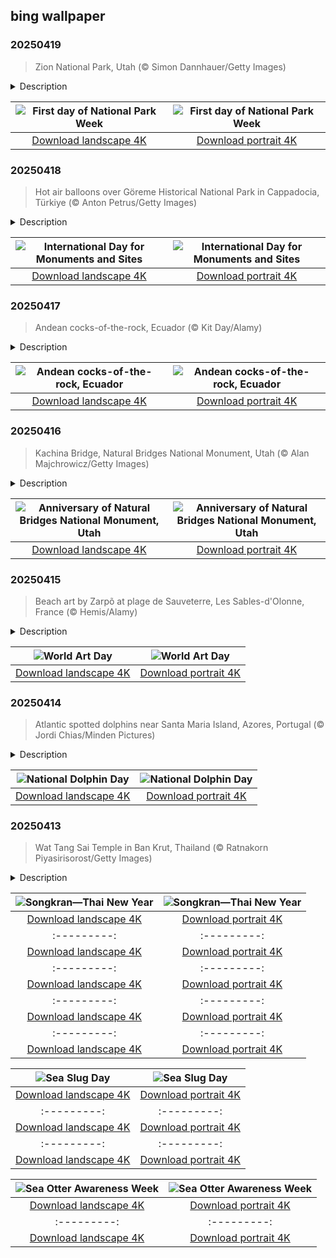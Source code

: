 ## bing wallpaper

### 20250419

> Zion National Park, Utah (© Simon Dannhauer/Getty Images)

<details>
<summary>Description</summary>

> Get your hiking boots on—it's National Park Week! This nine-day-long event encourages people to explore and appreciate the natural beauty and cultural heritage of our national parks. It's an excellent time to learn about these protected areas, participate in preservation efforts, and enjoy their scenic views. You can join in by visiting a national park, sharing information about these natural treasures, and appreciating the vital role they play in our country's heritage.
> 
> Zion National Park—seen in today's image—is a great place to start. Located in southwestern Utah, the park's 232 square miles are adorned with stunning sandstone cliffs and narrow slot canyons. Zion's plant and animal life are diverse and include nearly 300 bird species and 19 species of bats.
> 
> 

</details>

| ![First day of National Park Week](https://cn.bing.com/th?id=OHR.ZionValley_EN-US2520458606_UHD.jpg&pid=hp&w=400&h=224&rs=1&c=4) | ![First day of National Park Week](https://cn.bing.com/th?id=OHR.ZionValley_EN-US2520458606_1080x1920.jpg&pid=hp&w=155&h=315&rs=1&c=4) |
|:---------:|:---------:|
| [Download landscape 4K](https://cn.bing.com/th?id=OHR.ZionValley_EN-US2520458606_UHD.jpg) | [Download portrait 4K](https://cn.bing.com/th?id=OHR.ZionValley_EN-US2520458606_1080x1920.jpg) |

### 20250418

> Hot air balloons over Göreme Historical National Park in Cappadocia, Türkiye (© Anton Petrus/Getty Images)

<details>
<summary>Description</summary>

> Imagine a world without the pyramids, the Great Wall, or ancient cave cities—hard to picture, right? That's why April 18 is the International Day for Monuments and Sites, an event recognized by UNESCO dedicated to protecting cultural treasures worldwide. This day is all about celebrating our history, raising awareness about endangered sites, and making sure future generations can enjoy them too.
> 
> A remarkable example is Göreme Historical National Park in Cappadocia, Türkiye. It's famous for its 'fairy chimneys'—towering rock formations shaped by volcanic ash and erosion over thousands of years. People carved homes, churches, and entire underground cities into these soft rock formations, some dating back to the 4th century. Today, it's a UNESCO World Heritage Site, attracting visitors from around the world. Whether it's ancient castles, temples, or hidden underground cities, this day reminds us to appreciate and protect the landmarks that tell the story of humanity.
> 
> 

</details>

| ![International Day for Monuments and Sites](https://cn.bing.com/th?id=OHR.GoremeTurkey_EN-US1897945450_UHD.jpg&pid=hp&w=400&h=224&rs=1&c=4) | ![International Day for Monuments and Sites](https://cn.bing.com/th?id=OHR.GoremeTurkey_EN-US1897945450_1080x1920.jpg&pid=hp&w=155&h=315&rs=1&c=4) |
|:---------:|:---------:|
| [Download landscape 4K](https://cn.bing.com/th?id=OHR.GoremeTurkey_EN-US1897945450_UHD.jpg) | [Download portrait 4K](https://cn.bing.com/th?id=OHR.GoremeTurkey_EN-US1897945450_1080x1920.jpg) |

### 20250417

> Andean cocks-of-the-rock, Ecuador (© Kit Day/Alamy)

<details>
<summary>Description</summary>

> If fashion had a bird ambassador, the cock-of-the-rock would steal the spotlight. The males look like they're wearing a bright orange-red costume, complete with a huge crest that almost covers their beak. With its bold colors, this native South American bird isn't just about looks—it's got the moves too. The Andean and Guianan cock-of-the-rock are renowned for their theatrical courtship dances, making them true head-turners of the feathered kingdom. Females are far less flashy, with brownish feathers that help them stay hidden. During the mating season, males gather in leks—noisy display arenas—where they hop, squawk, and shake their heads in an effort to impress a female. She watches, picks the best dancer, mates, and then flies off to build a concave, cup-shaped mud nest on a rocky surface.
> 
> The female typically lays two white eggs and incubates them for 25 to 28 days, raising the chicks on her own. The Andean cock-of-the-rock thrives in the cloud forests of the Andes, favoring dense, fruit-rich areas in Venezuela, Colombia, Ecuador, Peru, and Bolivia. As a frugivore, it primarily eats fruit and helps spread seeds throughout its habitat. It occasionally consumes insects and small vertebrates.
> 
> 

</details>

| ![Andean cocks-of-the-rock, Ecuador](https://cn.bing.com/th?id=OHR.EcuadorBird_EN-US1037921621_UHD.jpg&pid=hp&w=400&h=224&rs=1&c=4) | ![Andean cocks-of-the-rock, Ecuador](https://cn.bing.com/th?id=OHR.EcuadorBird_EN-US1037921621_1080x1920.jpg&pid=hp&w=155&h=315&rs=1&c=4) |
|:---------:|:---------:|
| [Download landscape 4K](https://cn.bing.com/th?id=OHR.EcuadorBird_EN-US1037921621_UHD.jpg) | [Download portrait 4K](https://cn.bing.com/th?id=OHR.EcuadorBird_EN-US1037921621_1080x1920.jpg) |

### 20250416

> Kachina Bridge, Natural Bridges National Monument, Utah (© Alan Majchrowicz/Getty Images)

<details>
<summary>Description</summary>

> Within the remote canyons of southeastern Utah, Natural Bridges National Monument highlights the power of erosion and the passage of time. Shaped by the relentless forces of wind and water, this monument features three magnificent natural bridges—Sipapu, Kachina, and Owachomo. These bridges were named to honor the Ancestral Puebloans who once lived here. Sipapu is the largest bridge, with a massive opening that could almost fit the dome of the United States Capitol. Kachina, pictured here, is equidistant from Sipapu and Owachomo. It was named after the petroglyphs and pictographs found at its base. Owachomo is believed to be the oldest of the three. Its thin, arching structure suggests it may eventually collapse.
> 
> Recognizing the significance of these natural wonders, President Theodore Roosevelt designated Natural Bridges as Utah's first national monument on this day in 1908. Today, it remains a place of awe and solitude, where visitors can hike beneath the soaring bridges, gaze at some of the darkest night skies in the country, and step back into a landscape sculpted over millions of years.
> 
> 

</details>

| ![Anniversary of Natural Bridges National Monument, Utah](https://cn.bing.com/th?id=OHR.KachinaBridge_EN-US1000475196_UHD.jpg&pid=hp&w=400&h=224&rs=1&c=4) | ![Anniversary of Natural Bridges National Monument, Utah](https://cn.bing.com/th?id=OHR.KachinaBridge_EN-US1000475196_1080x1920.jpg&pid=hp&w=155&h=315&rs=1&c=4) |
|:---------:|:---------:|
| [Download landscape 4K](https://cn.bing.com/th?id=OHR.KachinaBridge_EN-US1000475196_UHD.jpg) | [Download portrait 4K](https://cn.bing.com/th?id=OHR.KachinaBridge_EN-US1000475196_1080x1920.jpg) |

### 20250415

> Beach art by Zarpõ at plage de Sauveterre, Les Sables-d'Olonne, France (© Hemis/Alamy)

<details>
<summary>Description</summary>

> What if we celebrated World Art Day with our feet in the sand? Created by the International Association of Art in honor of Leonardo da Vinci's birthday, this day promotes creativity in all its forms. This is exactly what artist Zarpõ did on the beach at Sauveterre, in Vendée, France. He sculpted a gigantic work, playing with natural curves and patterns to create an unforgettable spectacle.
> 
> Zarpõ, aka 'Le Jardinier de la Plage,' creates his art with just the wind, the sand, and a huge dose of talent. Here, each line drawn tells a story, each motif interacts with the environment. But this art has one golden rule: It is ephemeral. In a few hours, the tide will have erased everything.
> 
> 

</details>

| ![World Art Day](https://cn.bing.com/th?id=OHR.BeachArt_EN-US0911239616_UHD.jpg&pid=hp&w=400&h=224&rs=1&c=4) | ![World Art Day](https://cn.bing.com/th?id=OHR.BeachArt_EN-US0911239616_1080x1920.jpg&pid=hp&w=155&h=315&rs=1&c=4) |
|:---------:|:---------:|
| [Download landscape 4K](https://cn.bing.com/th?id=OHR.BeachArt_EN-US0911239616_UHD.jpg) | [Download portrait 4K](https://cn.bing.com/th?id=OHR.BeachArt_EN-US0911239616_1080x1920.jpg) |

### 20250414

> Atlantic spotted dolphins near Santa Maria Island, Azores, Portugal (© Jordi Chias/Minden Pictures)

<details>
<summary>Description</summary>

> Dolphins don't need a calendar to celebrate—but we do! National Dolphin Day, on April 14, reminds us to appreciate these smart and downright fascinating marine mammals. From leaping through waves to chatting in clicks and whistles, dolphins are all about social life. They often travel in pods and love to check out passing boats whenever they get the chance. But pollution and overfishing threaten their survival, and they need our help. National Dolphin Day is a chance to learn, take action, and—if you're lucky—see these creatures in their natural habitat.
> 
> Take the Atlantic spotted dolphin—the star of today's image—known for the spots on its body, which multiply and become denser with age. You'll find them in the warm temperate and tropical waters of the Atlantic, hunting fish in coordinated groups. Their speed and agility make them efficient hunters—and a thrill to watch. The United States is home to several species, including the bottlenose, common, Risso's, and spinner dolphins. Each species helps maintain the ocean's balance, highlighting the need to conserve their habitat.
> 
> 

</details>

| ![National Dolphin Day](https://cn.bing.com/th?id=OHR.SpottedDolphins_EN-US0872892049_UHD.jpg&pid=hp&w=400&h=224&rs=1&c=4) | ![National Dolphin Day](https://cn.bing.com/th?id=OHR.SpottedDolphins_EN-US0872892049_1080x1920.jpg&pid=hp&w=155&h=315&rs=1&c=4) |
|:---------:|:---------:|
| [Download landscape 4K](https://cn.bing.com/th?id=OHR.SpottedDolphins_EN-US0872892049_UHD.jpg) | [Download portrait 4K](https://cn.bing.com/th?id=OHR.SpottedDolphins_EN-US0872892049_1080x1920.jpg) |

### 20250413

> Wat Tang Sai Temple in Ban Krut, Thailand (© Ratnakorn Piyasirisorost/Getty Images)

<details>
<summary>Description</summary>

> New Year celebrations don't always come with fireworks—sometimes, they come with buckets and a nationwide water splash fest! Thailand's Songkran festival is a unique mix of spiritual traditions and all-out water fights. Held from April 13 to 15 this year, the holiday is deeply rooted in Buddhist customs and focuses on cleansing and starting afresh. During this time, people visit temples, offer food to monks, and pour scented water over Buddha statues and elders' hands as a sign of respect. Meanwhile, the streets turn into water battlegrounds, with locals and tourists alike getting soaked in the spirit of renewal. Traditional parades roll through the lanes, and in some places, the 'Lady Songkran' or 'Miss Songkran' contest steals the show, with contestants dressed in stunning Thai outfits.
> 
> Those seeking a calmer way to celebrate might consider visiting Wat Tang Sai Temple in the village of Ban Krut, seen in today's image. Perched on Thong Chai Mountain, this temple complex is home to a 43-foot-tall Buddha statue and Thai-style pagodas. Built in 1996 to honor King Bhumibol Adulyadej (Rama IX) on his 50th year of reign, it remains an important spiritual site. With stunning coastline views, Wat Tang Sai offers a peaceful setting to meditate and feel the vibrations of Buddhist chants.
> 
> 

</details>

| ![Songkran—Thai New Year](https://cn.bing.com/th?id=OHR.ThailandPagodas_EN-US8039751329_UHD.jpg&pid=hp&w=400&h=224&rs=1&c=4) | ![Songkran—Thai New Year](https://cn.bing.com/th?id=OHR.ThailandPagodas_EN-US8039751329_1080x1920.jpg&pid=hp&w=155&h=315&rs=1&c=4) |
|:---------:|:---------:|
| [Download landscape 4K](https://cn.bing.com/th?id=OHR.ThailandPagodas_EN-US8039751329_UHD.jpg) | [Download portrait 4K](https://cn.bing.com/th?id=OHR.ThailandPagodas_EN-US8039751329_1080x1920.jpg) |75629_UHD.jpg&pid=hp&w=400&h=224&rs=1&c=4) | ![International Day of Human Space Flight](https://cn.bing.com/th?id=OHR.SpaceFlight_EN-US8143075629_1080x1920.jpg&pid=hp&w=155&h=315&rs=1&c=4) |
|:---------:|:---------:|
| [Download landscape 4K](https://cn.bing.com/th?id=OHR.SpaceFlight_EN-US8143075629_UHD.jpg) | [Download portrait 4K](https://cn.bing.com/th?id=OHR.SpaceFlight_EN-US8143075629_1080x1920.jpg) |l_EN-US8114977846_1080x1920.jpg&pid=hp&w=155&h=315&rs=1&c=4) |
|:---------:|:---------:|
| [Download landscape 4K](https://cn.bing.com/th?id=OHR.TulipsWindmill_EN-US8114977846_UHD.jpg) | [Download portrait 4K](https://cn.bing.com/th?id=OHR.TulipsWindmill_EN-US8114977846_1080x1920.jpg) |8078019606_UHD.jpg) | [Download portrait 4K](https://cn.bing.com/th?id=OHR.LittleFoxes_EN-US8078019606_1080x1920.jpg) |l Cave, Algarve, Portugal](https://cn.bing.com/th?id=OHR.LagoaPortugal_EN-US2211601955_1080x1920.jpg&pid=hp&w=155&h=315&rs=1&c=4) |
|:---------:|:---------:|
| [Download landscape 4K](https://cn.bing.com/th?id=OHR.LagoaPortugal_EN-US2211601955_UHD.jpg) | [Download portrait 4K](https://cn.bing.com/th?id=OHR.LagoaPortugal_EN-US2211601955_1080x1920.jpg) |CarrizoBloom_EN-US2504669059_UHD.jpg) | [Download portrait 4K](https://cn.bing.com/th?id=OHR.CarrizoBloom_EN-US2504669059_1080x1920.jpg) |20.jpg) |e 4K](https://cn.bing.com/th?id=OHR.CoralTurtle_EN-US6100263163_UHD.jpg) | [Download portrait 4K](https://cn.bing.com/th?id=OHR.CoralTurtle_EN-US6100263163_1080x1920.jpg) |as_EN-US6430903741_UHD.jpg) | [Download portrait 4K](https://cn.bing.com/th?id=OHR.Calacas_EN-US6430903741_1080x1920.jpg) |.com/th?id=OHR.SealRiver_EN-US6267835630_1080x1920.jpg&pid=hp&w=155&h=315&rs=1&c=4) |
|:---------:|:---------:|
| [Download landscape 4K](https://cn.bing.com/th?id=OHR.SealRiver_EN-US6267835630_UHD.jpg) | [Download portrait 4K](https://cn.bing.com/th?id=OHR.SealRiver_EN-US6267835630_1080x1920.jpg) |e a more fitting name. Someone call Terry.
> 
> 

</details>

| ![Sea Slug Day](https://cn.bing.com/th?id=OHR.SeaAngel_EN-US5531672696_UHD.jpg&pid=hp&w=400&h=224&rs=1&c=4) | ![Sea Slug Day](https://cn.bing.com/th?id=OHR.SeaAngel_EN-US5531672696_1080x1920.jpg&pid=hp&w=155&h=315&rs=1&c=4) |
|:---------:|:---------:|
| [Download landscape 4K](https://cn.bing.com/th?id=OHR.SeaAngel_EN-US5531672696_UHD.jpg) | [Download portrait 4K](https://cn.bing.com/th?id=OHR.SeaAngel_EN-US5531672696_1080x1920.jpg) |OHR.DarkSkyAcadia_EN-US6966527964_1080x1920.jpg) |.bing.com/th?id=OHR.GoldenJellyfish_EN-US6743816471_1080x1920.jpg&pid=hp&w=155&h=315&rs=1&c=4) |
|:---------:|:---------:|
| [Download landscape 4K](https://cn.bing.com/th?id=OHR.GoldenJellyfish_EN-US6743816471_UHD.jpg) | [Download portrait 4K](https://cn.bing.com/th?id=OHR.GoldenJellyfish_EN-US6743816471_1080x1920.jpg) |ng.com/th?id=OHR.LastDollarRoad_EN-US7923638318_UHD.jpg&pid=hp&w=400&h=224&rs=1&c=4) | ![First day of autumn](https://cn.bing.com/th?id=OHR.LastDollarRoad_EN-US7923638318_1080x1920.jpg&pid=hp&w=155&h=315&rs=1&c=4) |
|:---------:|:---------:|
| [Download landscape 4K](https://cn.bing.com/th?id=OHR.LastDollarRoad_EN-US7923638318_UHD.jpg) | [Download portrait 4K](https://cn.bing.com/th?id=OHR.LastDollarRoad_EN-US7923638318_1080x1920.jpg) |ppers who hunted otters to near extinction before they were protected by law. Although sea otter populations have rebounded, they are still considered endangered. Otters live along the Pacific Coast of North America, from California up to Alaska. Although they can walk on land, they almost never find the need or desire to, even when it's nap time. When they're ready for a snooze, they'll raft up, wrap themselves in a strand of kelp to keep them from drifting away, and recline on the world's biggest waterbed.

</details>

| ![Sea Otter Awareness Week](https://cn.bing.com/th?id=OHR.SitkaOtters_EN-US7714053956_UHD.jpg&pid=hp&w=400&h=224&rs=1&c=4) | ![Sea Otter Awareness Week](https://cn.bing.com/th?id=OHR.SitkaOtters_EN-US7714053956_1080x1920.jpg&pid=hp&w=155&h=315&rs=1&c=4) |
|:---------:|:---------:|
| [Download landscape 4K](https://cn.bing.com/th?id=OHR.SitkaOtters_EN-US7714053956_UHD.jpg) | [Download portrait 4K](https://cn.bing.com/th?id=OHR.SitkaOtters_EN-US7714053956_1080x1920.jpg) |oo_EN-US7569665443_UHD.jpg&pid=hp&w=400&h=224&rs=1&c=4) | ![World Bamboo Day](https://cn.bing.com/th?id=OHR.ArashiyamaBamboo_EN-US7569665443_1080x1920.jpg&pid=hp&w=155&h=315&rs=1&c=4) |
|:---------:|:---------:|
| [Download landscape 4K](https://cn.bing.com/th?id=OHR.ArashiyamaBamboo_EN-US7569665443_UHD.jpg) | [Download portrait 4K](https://cn.bing.com/th?id=OHR.ArashiyamaBamboo_EN-US7569665443_1080x1920.jpg) |